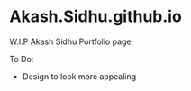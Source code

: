 # Akash.Sidhu.github.io


W.I.P Akash Sidhu Portfolio page

To Do: 
- Design to look more appealing
